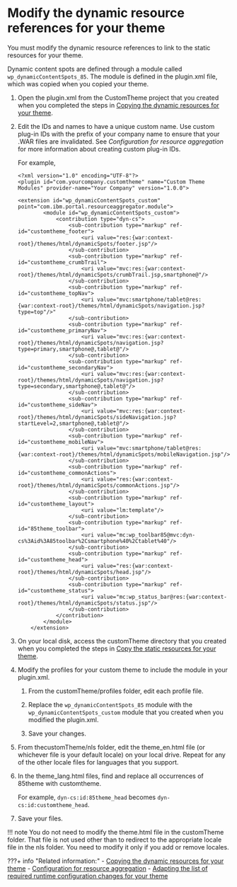 # Modify the dynamic resource references for your theme

You must modify the dynamic resource references to link to the static resources for your theme.

Dynamic content spots are defined through a module called `wp_dynamicContentSpots_85`. The module is defined in the plugin.xml file, which was copied when you copied your theme.

1.  Open the plugin.xml from the CustomTheme project that you created when you completed the steps in [Copying the dynamic resources for your theme](themeopt_cust_copy_dyntheme.md#).

2.  Edit the IDs and names to have a unique custom name. Use custom plug-in IDs with the prefix of your company name to ensure that your .WAR files are invalidated. See *Configuration for resource aggregation* for more information about creating custom plug-in IDs.

    For example,

    ```
    <?xml version="1.0" encoding="UTF-8"?>
    <plugin id="com.yourcompany.customtheme" name="Custom Theme Modules" provider-name="Your Company" version="1.0.0">
    
    <extension id="wp_dynamicContentSpots_custom" point="com.ibm.portal.resourceaggregator.module">
            <module id="wp_dynamicContentSpots_custom">
                <contribution type="dyn-cs">
                    <sub-contribution type="markup" ref-id="customtheme_footer">
                        <uri value="res:{war:context-root}/themes/html/dynamicSpots/footer.jsp"/>
                    </sub-contribution>
                    <sub-contribution type="markup" ref-id="customtheme_crumbTrail">
                        <uri value="mvc:res:{war:context-root}/themes/html/dynamicSpots/crumbTrail.jsp,smartphone@"/>
                    </sub-contribution>
                    <sub-contribution type="markup" ref-id="customtheme_topNav">
                        <uri value="mvc:smartphone/tablet@res:{war:context-root}/themes/html/dynamicSpots/navigation.jsp?type=top"/>"
                    </sub-contribution>
                    <sub-contribution type="markup" ref-id="customtheme_primaryNav">
                        <uri value="mvc:res:{war:context-root}/themes/html/dynamicSpots/navigation.jsp?type=primary,smartphone@,tablet@"/>
                    </sub-contribution>
                    <sub-contribution type="markup" ref-id="customtheme_secondaryNav">
                        <uri value="mvc:res:{war:context-root}/themes/html/dynamicSpots/navigation.jsp?type=secondary,smartphone@,tablet@"/>
                    </sub-contribution>
                    <sub-contribution type="markup" ref-id="customtheme_sideNav">
                        <uri value="mvc:res:{war:context-root}/themes/html/dynamicSpots/sideNavigation.jsp?startLevel=2,smartphone@,tablet@"/>
                    </sub-contribution>
                    <sub-contribution type="markup" ref-id="customtheme_mobileNav">
                        <uri value="mvc:smartphone/tablet@res:{war:context-root}/themes/html/dynamicSpots/mobileNavigation.jsp"/>
                    </sub-contribution>
                    <sub-contribution type="markup" ref-id="customtheme_commonActions">
                        <uri value="res:{war:context-root}/themes/html/dynamicSpots/commonActions.jsp"/>
                    </sub-contribution>
                    <sub-contribution type="markup" ref-id="customtheme_layout">
                        <uri value="lm:template"/>
                    </sub-contribution>
                    <sub-contribution type="markup" ref-id="85theme_toolbar">
                        <uri value="mc:wp_toolbar85@mvc:dyn-cs%3Aid%3A85toolbar%2Csmartphone%40%2Ctablet%40"/>
                    </sub-contribution>
                    <sub-contribution type="markup" ref-id="customtheme_head">
                        <uri value="res:{war:context-root}/themes/html/dynamicSpots/head.jsp"/>
                    </sub-contribution>
                    <sub-contribution type="markup" ref-id="customtheme_status">
                        <uri value="mc:wp_status_bar@res:{war:context-root}/themes/html/dynamicSpots/status.jsp"/>
                    </sub-contribution>
                </contribution>
            </module>
        </extension>
    ```

3.  On your local disk, access the customTheme directory that you created when you completed the steps in [Copy the static resources for your theme](themeopt_cust_copy_statictheme.md#).

4.  Modify the profiles for your custom theme to include the module in your plugin.xml.

    1.  From the customTheme/profiles folder, edit each profile file.

    2.  Replace the `wp_dynamicContentSpots_85` module with the `wp_dynamicContentSpots_custom` module that you created when you modified the plugin.xml.

    3.  Save your changes.

5.  From thecustomTheme/nls folder, edit the theme\_en.html file \(or whichever file is your default locale\) on your local drive. Repeat for any of the other locale files for languages that you support.

6.  In the theme\_lang.html files, find and replace all occurrences of 85theme with customtheme.

    For example, `dyn-cs:id:85theme_head` becomes `dyn-cs:id:customtheme_head`.

7.  Save your files.


!!! note
    You do not need to modify the theme.html file in the customTheme folder. That file is not used other than to redirect to the appropriate locale file in the nls folder. You need to modify it only if you add or remove locales.


???+ info "Related information:"
    - [Copying the dynamic resources for your theme](themeopt_cust_copy_dyntheme.md)
    - [Configuration for resource aggregation](../../../cfg_portal_theme_and_modules/config_res_agg.md)
    - [Adapting the list of required runtime configuration changes for your theme](../../../../developing_theme/dev_op_overview/manual_packaging_themes/themeopt_move_repack_runtime.md)

